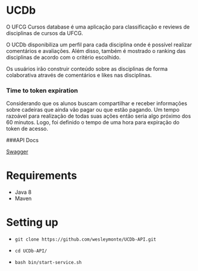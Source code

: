 # UCDb

O UFCG Cursos database é uma aplicação para classificação e reviews de disciplinas de cursos da UFCG.

O UCDb disponibiliza um perfil para cada disciplina onde é possível realizar comentários e avaliações. Além disso, também é mostrado o ranking das disciplinas de acordo com o critério escolhido.

Os usuários irão construir conteúdo sobre as disciplinas de forma colaborativa através de comentários e likes nas disciplinas.

### Time to token expiration
Considerando que os alunos buscam compartilhar e receber informações sobre cadeiras que ainda vão pagar ou que estão pagando. Um tempo razoável para realização de todas suas ações então seria algo próximo dos 60 minutos.  Logo, foi definido o tempo de uma hora para expiração do token de acesso.

###API Docs

[Swagger](https://app.swaggerhub.com/apis/wesleymonte/UCDb/1.0) 

# Requirements

* Java 8
* Maven

# Setting up

*  `git clone https://github.com/wesleymonte/UCDb-API.git`

*  `cd UCDb-API/`

*  `bash bin/start-service.sh`
